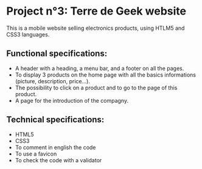# Project n°3: Terre de Geek website

This is a mobile website selling electronics products, using HTLM5 and CSS3 languages.

## Functional specifications:

* A header with a heading, a menu bar, and a footer on all the pages.
* To display 3 products on the home page with all the basics informations (picture, description, price...).
* The possibility to click on a product and to go to the page of this product.
* A page for the introduction of the compagny.

## Technical specifications:

* HTML5
* CSS3
* To comment in english the code
* To use a favicon
* To check the code with a validator
